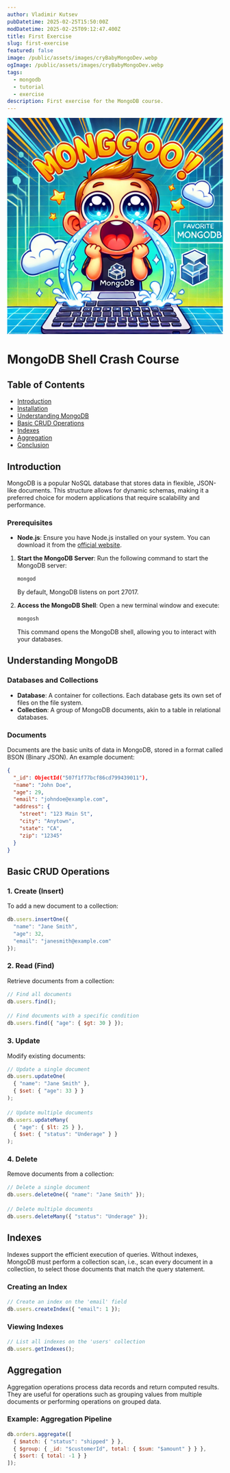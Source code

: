 ```yaml
---
author: Vladimir Kutsev
pubDatetime: 2025-02-25T15:50:00Z
modDatetime: 2025-02-25T09:12:47.400Z
title: First Exercise
slug: first-exercise
featured: false
image: /public/assets/images/cryBabyMongoDev.webp
ogImage: /public/assets/images/cryBabyMongoDev.webp
tags:
  - mongodb
  - tutorial
  - exercise
description: First exercise for the MongoDB course.
---
```


![MongoDB on Docker](/public/assets/images/cryBabyMongoDev.webp)

MongoDB Shell Crash Course
====================

Table of Contents
-----------------

*   [Introduction](#introduction)
*   [Installation](#installation)
*   [Understanding MongoDB](#understanding-mongodb)
*   [Basic CRUD Operations](#basic-crud-operations)
*   [Indexes](#indexes)
*   [Aggregation](#aggregation)
*   [Conclusion](#conclusion)

Introduction
------------

MongoDB is a popular NoSQL database that stores data in flexible, JSON-like documents. This structure allows for dynamic schemas, making it a preferred choice for modern applications that require scalability and performance.

### Prerequisites

*   **Node.js**: Ensure you have Node.js installed on your system. You can download it from the [official website](https://nodejs.org/).

1.  **Start the MongoDB Server**: Run the following command to start the MongoDB server:
    
    ```bash
    mongod
    ```
    
    By default, MongoDB listens on port 27017.
    
2.  **Access the MongoDB Shell**: Open a new terminal window and execute:
    
    ```bash
    mongosh
    ```
    
    This command opens the MongoDB shell, allowing you to interact with your databases.
    

Understanding MongoDB
---------------------

### Databases and Collections

*   **Database**: A container for collections. Each database gets its own set of files on the file system.
*   **Collection**: A group of MongoDB documents, akin to a table in relational databases.

### Documents

Documents are the basic units of data in MongoDB, stored in a format called BSON (Binary JSON). An example document:

```json
{
  "_id": ObjectId("507f1f77bcf86cd799439011"),
  "name": "John Doe",
  "age": 29,
  "email": "johndoe@example.com",
  "address": {
    "street": "123 Main St",
    "city": "Anytown",
    "state": "CA",
    "zip": "12345"
  }
}
```

Basic CRUD Operations
---------------------

### 1\. Create (Insert)

To add a new document to a collection:

```javascript
db.users.insertOne({
  "name": "Jane Smith",
  "age": 32,
  "email": "janesmith@example.com"
});
```

### 2\. Read (Find)

Retrieve documents from a collection:

```javascript
// Find all documents
db.users.find();

// Find documents with a specific condition
db.users.find({ "age": { $gt: 30 } });
```

### 3\. Update

Modify existing documents:

```javascript
// Update a single document
db.users.updateOne(
  { "name": "Jane Smith" },
  { $set: { "age": 33 } }
);

// Update multiple documents
db.users.updateMany(
  { "age": { $lt: 25 } },
  { $set: { "status": "Underage" } }
);
```

### 4\. Delete

Remove documents from a collection:

```javascript
// Delete a single document
db.users.deleteOne({ "name": "Jane Smith" });

// Delete multiple documents
db.users.deleteMany({ "status": "Underage" });
```

Indexes
-------

Indexes support the efficient execution of queries. Without indexes, MongoDB must perform a collection scan, i.e., scan every document in a collection, to select those documents that match the query statement.

### Creating an Index

```javascript
// Create an index on the 'email' field
db.users.createIndex({ "email": 1 });
```

### Viewing Indexes

```javascript
// List all indexes on the 'users' collection
db.users.getIndexes();
```

Aggregation
-----------

Aggregation operations process data records and return computed results. They are useful for operations such as grouping values from multiple documents or performing operations on grouped data.

### Example: Aggregation Pipeline

```javascript
db.orders.aggregate([
  { $match: { "status": "shipped" } },
  { $group: { _id: "$customerId", total: { $sum: "$amount" } } },
  { $sort: { total: -1 } }
]);
```

